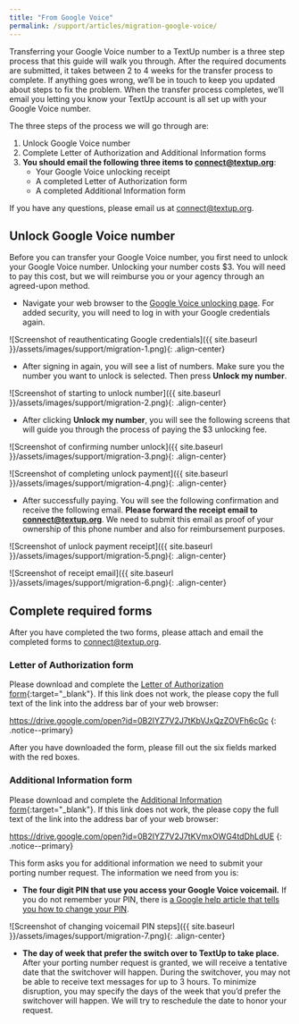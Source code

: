 ```yaml
---
title: "From Google Voice"
permalink: /support/articles/migration-google-voice/
---
```


Transferring your Google Voice number to a TextUp number is a three step process that this guide will walk you through. After the required documents are submitted, it takes between 2 to 4 weeks for the transfer process to complete. If anything goes wrong, we’ll be in touch to keep you updated about steps to fix the problem. When the transfer process completes, we’ll email you letting you know your TextUp account is all set up with your Google Voice number.

The three steps of the process we will go through are:

1. Unlock Google Voice number
1. Complete Letter of Authorization and Additional Information forms
1. **You should email the following three items to [connect@textup.org](mailto:connect@textup.org)**:
    * Your Google Voice unlocking receipt
    * A completed Letter of Authorization form
    * A completed Additional Information form

If you have any questions, please email us at [connect@textup.org](mailto:connect@textup.org).

## Unlock Google Voice number

Before you can transfer your Google Voice number, you first need to unlock your Google Voice number. Unlocking your number costs $3. You will need to pay this cost, but we will reimburse you or your agency through an agreed-upon method.

* Navigate your web browser to the [Google Voice unlocking page](https://www.google.com/voice/b/0/unlock). For added security, you will need to log in with your Google credentials again.

![Screenshot of reauthenticating Google credentials]({{ site.baseurl }}/assets/images/support/migration-1.png){: .align-center}

* After signing in again, you will see a list of numbers. Make sure you the number you want to unlock is selected. Then press **Unlock my number**.

![Screenshot of starting to unlock number]({{ site.baseurl }}/assets/images/support/migration-2.png){: .align-center}

* After clicking **Unlock my number**, you will see the following screens that will guide you through the process of paying the $3 unlocking fee.

![Screenshot of confirming number unlock]({{ site.baseurl }}/assets/images/support/migration-3.png){: .align-center}

![Screenshot of completing unlock payment]({{ site.baseurl }}/assets/images/support/migration-4.png){: .align-center}

* After successfully paying. You will see the following confirmation and receive the following email. **Please forward the receipt email to [connect@textup.org](mailto:connect@textup.org)**. We need to submit this email as proof of your ownership of this phone number and also for reimbursement purposes.

![Screenshot of unlock payment receipt]({{ site.baseurl }}/assets/images/support/migration-5.png){: .align-center}

![Screenshot of receipt email]({{ site.baseurl }}/assets/images/support/migration-6.png){: .align-center}

## Complete required forms

After you have completed the two forms, please attach and email the completed forms to [connect@textup.org](mailto:connect@textup.org).

### Letter of Authorization form

Please download and complete the [Letter of Authorization form](https://drive.google.com/open?id=0B2IYZ7V2J7tKbVJxQzZOVFh6cGc){:target="_blank"}. If this link does not work, the please copy the full text of the link into the address bar of your web browser:

https://drive.google.com/open?id=0B2IYZ7V2J7tKbVJxQzZOVFh6cGc
{: .notice--primary}

After you have downloaded the form, please fill out the six fields marked with the red boxes.

### Additional Information form

Please download and complete the [Additional Information form](https://drive.google.com/open?id=0B2IYZ7V2J7tKVmxOWG4tdDhLdUE){:target="_blank"}. If this link does not work, the please copy the full text of the link into the address bar of your web browser:

https://drive.google.com/open?id=0B2IYZ7V2J7tKVmxOWG4tdDhLdUE
{: .notice--primary}

This form asks you for additional information we need to submit your porting number request. The information we need from you is:
* **The four digit PIN that use you access your Google Voice voicemail.** If you do not remember your PIN, there is [a Google help article that tells you how to change your PIN](https://support.google.com/voice/answer/165656?hl=en&ref_topic=1708439).

![Screenshot of changing voicemail PIN steps]({{ site.baseurl }}/assets/images/support/migration-7.png){: .align-center}

* **The day of week that prefer the switch over to TextUp to take place.** After your porting number request is granted, we will receive a tentative date that the switchover will happen. During the switchover, you may not be able to receive text messages for up to 3 hours. To minimize disruption, you may specify the days of the week that you’d prefer the switchover will happen. We will try to reschedule the date to honor your request.
